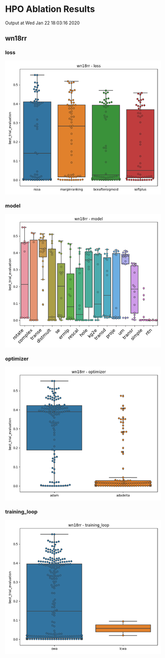 # HPO Ablation Results

Output at Wed Jan 22 18:03:16 2020

## wn18rr

### loss

<img src="wn18rr_loss.png" />

### model

<img src="wn18rr_model.png" />

### optimizer

<img src="wn18rr_optimizer.png" />

### training_loop

<img src="wn18rr_training_loop.png" />

